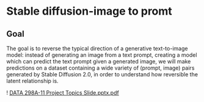 # Stable diffusion-image to promt

## Goal

The goal is to reverse the typical direction of a generative text-to-image model: instead of generating an image from a text prompt, creating a model which can predict the text prompt given a generated image, we will make predictions on a dataset containing a wide variety of (prompt, image) pairs generated by Stable Diffusion 2.0, in order to understand how reversible the latent relationship is.

! [DATA 298A-11 Project Topics Slide.pptx.pdf](https://github.com/Rahulreddy1020/Stablediffusion-image2promt/files/12470982/DATA.298A-11.Project.Topics.Slide.pptx.pdf)
